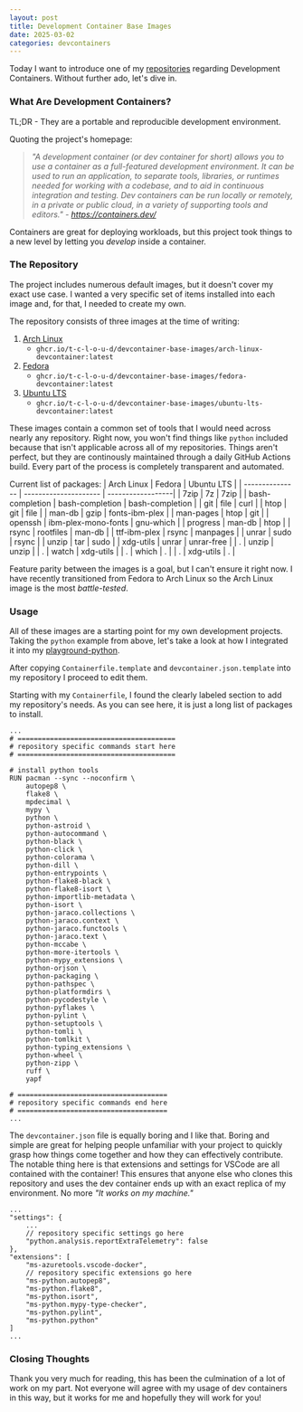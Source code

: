 ```yaml
---
layout: post
title: Development Container Base Images
date: 2025-03-02
categories: devcontainers
---
```


Today I want to introduce one of my [repositories](https://github.com/t-c-l-o-u-d/devcontainer-base-images) regarding Development Containers. Without further ado, let's dive in.

### What Are Development Containers?
TL;DR - They are a portable and reproducible development environment. 

Quoting the project's homepage:

> *"A development container (or dev container for short) allows you to use a container as a full-featured development environment. It can be used to run an application, to separate tools, libraries, or runtimes needed for working with a codebase, and to aid in continuous integration and testing. Dev containers can be run locally or remotely, in a private or public cloud, in a variety of supporting tools and editors." - https://containers.dev/*

Containers are great for deploying workloads, but this project took things to a new level by letting you *develop* inside a container.

### The Repository
The project includes numerous default images, but it doesn't cover my exact use case. I wanted a very specific set of items installed into each image and, for that, I needed to create my own.

The repository consists of three images at the time of writing:
1. [Arch Linux](https://ghcr.io/t-c-l-o-u-d/devcontainer-base-images/arch-linux-devcontainer:latest)
	- `ghcr.io/t-c-l-o-u-d/devcontainer-base-images/arch-linux-devcontainer:latest`
3. [Fedora](https://ghcr.io/t-c-l-o-u-d/devcontainer-base-images/fedora-devcontainer:latest)
	- `ghcr.io/t-c-l-o-u-d/devcontainer-base-images/fedora-devcontainer:latest`
5. [Ubuntu LTS](https://ghcr.io/t-c-l-o-u-d/devcontainer-base-images/ubuntu-lts-devcontainer:latest)
	- `ghcr.io/t-c-l-o-u-d/devcontainer-base-images/ubuntu-lts-devcontainer:latest`

These images contain a common set of tools that I would need across nearly any repository. Right now, you won't find things like `python` included because that isn't applicable across all of my repositories. Things aren't perfect, but they are continously maintained through a daily GitHub Actions build. Every part of the process is completely transparent and automated.

Current list of packages:
| Arch Linux      | Fedora                | Ubuntu LTS        |
| --------------- | --------------------- | ------------------|
| 7zip            | 7z                    | 7zip              |
| bash-completion | bash-completion       | bash-completion   |
| git             | file                  | curl              |
| htop            | git                   | file              |
| man-db          | gzip                  | fonts-ibm-plex    |
| man-pages       | htop                  | git               |
| openssh         | ibm-plex-mono-fonts   | gnu-which         |
| progress        | man-db                | htop              |
| rsync           | rootfiles             | man-db            |
| ttf-ibm-plex    | rsync                 | manpages          |
| unrar           | sudo                  | rsync             |
| unzip           | tar                   | sudo              |
| xdg-utils       | unrar                 | unrar-free        |
| .               | unzip                 | unzip             |
| .               | watch                 | xdg-utils         |
| .               | which                 | .                 |
| .               | xdg-utils             | .                 |

Feature parity between the images is a goal, but I can't ensure it right now. I have recently transitioned from Fedora to Arch Linux so the Arch Linux image is the most *battle-tested*.

### Usage
All of these images are a starting point for my own development projects. Taking the `python` example from above, let's take a look at how I integrated it into my [playground-python](https://github.com/t-c-l-o-u-d/playground-python).

After copying `Containerfile.template` and `devcontainer.json.template` into my repository I proceed to edit them.

Starting with my `Containerfile`, I found the clearly labeled section to add my repository's needs. As you can see here, it is just a long list of packages to install.
```docker
...
# =======================================
# repository specific commands start here
# =======================================

# install python tools
RUN pacman --sync --noconfirm \
	autopep8 \
	flake8 \
	mpdecimal \
	mypy \
	python \
	python-astroid \
	python-autocommand \
	python-black \
	python-click \
	python-colorama \
	python-dill \
	python-entrypoints \
	python-flake8-black \
	python-flake8-isort \
	python-importlib-metadata \
	python-isort \
	python-jaraco.collections \
	python-jaraco.context \
	python-jaraco.functools \
	python-jaraco.text \
	python-mccabe \
	python-more-itertools \
	python-mypy_extensions \
	python-orjson \
	python-packaging \
	python-pathspec \
	python-platformdirs \
	python-pycodestyle \
	python-pyflakes \
	python-pylint \
	python-setuptools \
	python-tomli \
	python-tomlkit \
	python-typing_extensions \
	python-wheel \
	python-zipp \
	ruff \
	yapf

# =====================================
# repository specific commands end here
# =====================================
...
```

The `devcontainer.json` file is equally boring and I like that. Boring and simple are great for helping people unfamiliar with your project to quickly grasp how things come together and how they can effectively contribute. The notable thing here is that extensions and settings for VSCode are all contained with the container! This ensures that anyone else who clones this repository and uses the dev container ends up with an exact replica of my environment. No more *"It works on my machine."*
```jsonc
...
"settings": {
	...
	// repository specific settings go here
	"python.analysis.reportExtraTelemetry": false
},
"extensions": [
	"ms-azuretools.vscode-docker",
	// repository specific extensions go here
	"ms-python.autopep8",
	"ms-python.flake8",
	"ms-python.isort",
	"ms-python.mypy-type-checker",
	"ms-python.pylint",
	"ms-python.python"
]
...
```

### Closing Thoughts
Thank you very much for reading, this has been the culmination of a lot of work on my part. Not everyone will agree with my usage of dev containers in this way, but it works for me and hopefully they will work for you!

